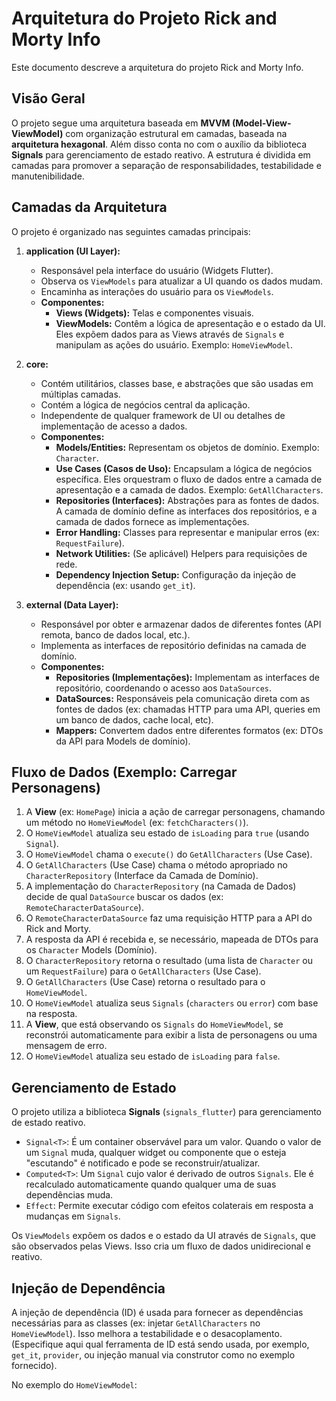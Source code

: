 # Arquitetura do Projeto Rick and Morty Info

Este documento descreve a arquitetura do projeto Rick and Morty Info.

## Visão Geral

O projeto segue uma arquitetura baseada em **MVVM (Model-View-ViewModel)** com organização estrutural em camadas, baseada na **arquitetura hexagonal**. Além disso conta no com o auxílio da biblioteca **Signals** para gerenciamento de estado reativo. A estrutura é dividida em camadas para promover a separação de responsabilidades, testabilidade e manutenibilidade.

## Camadas da Arquitetura

O projeto é organizado nas seguintes camadas principais:

1.  **application (UI Layer):**
    *   Responsável pela interface do usuário (Widgets Flutter).
    *   Observa os `ViewModels` para atualizar a UI quando os dados mudam.
    *   Encaminha as interações do usuário para os `ViewModels`.
    *   **Componentes:**
        *   **Views (Widgets):** Telas e componentes visuais.
        *   **ViewModels:** Contêm a lógica de apresentação e o estado da UI. Eles expõem dados para as Views através de `Signals` e manipulam as ações do usuário. Exemplo: `HomeViewModel`.

2.  **core:**
    *   Contém utilitários, classes base, e abstrações que são usadas em múltiplas camadas.
    *   Contém a lógica de negócios central da aplicação.
    *   Independente de qualquer framework de UI ou detalhes de implementação de acesso a dados.
    *   **Componentes:**
        *   **Models/Entities:** Representam os objetos de domínio. Exemplo: `Character`.
        *   **Use Cases (Casos de Uso):** Encapsulam a lógica de negócios específica. Eles orquestram o fluxo de dados entre a camada de apresentação e a camada de dados. Exemplo: `GetAllCharacters`.
        *   **Repositories (Interfaces):** Abstrações para as fontes de dados. A camada de domínio define as interfaces dos repositórios, e a camada de dados fornece as implementações.
        *   **Error Handling:** Classes para representar e manipular erros (ex: `RequestFailure`).
        *   **Network Utilities:** (Se aplicável) Helpers para requisições de rede.
        *   **Dependency Injection Setup:** Configuração da injeção de dependência (ex: usando `get_it`).

3.  **external (Data Layer):**
    *   Responsável por obter e armazenar dados de diferentes fontes (API remota, banco de dados local, etc.).
    *   Implementa as interfaces de repositório definidas na camada de domínio.
    *   **Componentes:**
        *   **Repositories (Implementações):** Implementam as interfaces de repositório, coordenando o acesso aos `DataSources`.
        *   **DataSources:** Responsáveis pela comunicação direta com as fontes de dados (ex: chamadas HTTP para uma API, queries em um banco de dados, cache local, etc).
        *   **Mappers:** Convertem dados entre diferentes formatos (ex: DTOs da API para Models de domínio).

## Fluxo de Dados (Exemplo: Carregar Personagens)

1.  A **View** (ex: `HomePage`) inicia a ação de carregar personagens, chamando um método no `HomeViewModel` (ex: `fetchCharacters()`).
2.  O `HomeViewModel` atualiza seu estado de `isLoading` para `true` (usando `Signal`).
3.  O `HomeViewModel` chama o `execute()` do `GetAllCharacters` (Use Case).
4.  O `GetAllCharacters` (Use Case) chama o método apropriado no `CharacterRepository` (Interface da Camada de Domínio).
5.  A implementação do `CharacterRepository` (na Camada de Dados) decide de qual `DataSource` buscar os dados (ex: `RemoteCharacterDataSource`).
6.  O `RemoteCharacterDataSource` faz uma requisição HTTP para a API do Rick and Morty.
7.  A resposta da API é recebida e, se necessário, mapeada de DTOs para os `Character` Models (Domínio).
8.  O `CharacterRepository` retorna o resultado (uma lista de `Character` ou um `RequestFailure`) para o `GetAllCharacters` (Use Case).
9.  O `GetAllCharacters` (Use Case) retorna o resultado para o `HomeViewModel`.
10. O `HomeViewModel` atualiza seus `Signals` (`characters` ou `error`) com base na resposta.
11. A **View**, que está observando os `Signals` do `HomeViewModel`, se reconstrói automaticamente para exibir a lista de personagens ou uma mensagem de erro.
12. O `HomeViewModel` atualiza seu estado de `isLoading` para `false`.

## Gerenciamento de Estado

O projeto utiliza a biblioteca **Signals** (`signals_flutter`) para gerenciamento de estado reativo.

*   `Signal<T>`: É um container observável para um valor. Quando o valor de um `Signal` muda, qualquer widget ou componente que o esteja "escutando" é notificado e pode se reconstruir/atualizar.
*   `Computed<T>`: Um `Signal` cujo valor é derivado de outros `Signals`. Ele é recalculado automaticamente quando qualquer uma de suas dependências muda.
*   `Effect`: Permite executar código com efeitos colaterais em resposta a mudanças em `Signals`.

Os `ViewModels` expõem os dados e o estado da UI através de `Signals`, que são observados pelas Views. Isso cria um fluxo de dados unidirecional e reativo.

## Injeção de Dependência

A injeção de dependência (ID) é usada para fornecer as dependências necessárias para as classes (ex: injetar `GetAllCharacters` no `HomeViewModel`). Isso melhora a testabilidade e o desacoplamento. (Especifique aqui qual ferramenta de ID está sendo usada, por exemplo, `get_it`, `provider`, ou injeção manual via construtor como no exemplo fornecido).

No exemplo do `HomeViewModel`:

